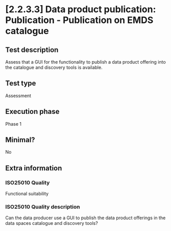 
# [2.2.3.3] Data product publication: Publication - Publication on EMDS catalogue
 
## Test description
Assess that a GUI for the functionality to publish a data product offering into the catalogue and discovery tools is available.
 
## Test type
Assessment
 
## Execution phase
Phase 1
 
## Minimal?
No
 
## Extra information
### ISO25010 Quality
Functional suitability
### ISO25010 Quality description
Can the data producer use a GUI to publish the data product offerings  in the data spaces catalogue and discovery tools?
    